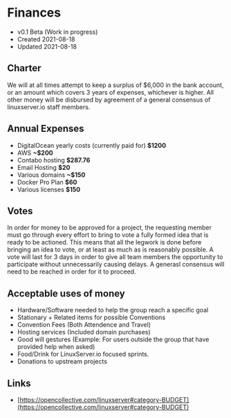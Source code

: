 # Finances

* v0.1 Beta (Work in progress)
* Created 2021-08-18
* Updated 2021-08-18


## Charter
We will at all times attempt to keep a surplus of $6,000 in the bank account, or an amount which covers 3 years of expenses, whichever is higher. All other money will be disbursed by agreement of a general consensus of linuxserver.io staff members.

## Annual Expenses
* DigitalOcean yearly costs (currently paid for) **$1200**
* AWS **~$200**
* Contabo hosting **$287.76**
* Email Hosting **$20**
* Various domains **~$150**
* Docker Pro Plan **$60**
* Various licenses **$150**

## Votes
In order for money to be approved for a project, the requesting member must go through every effort to bring to vote a fully formed idea that is ready to be actioned. This means that all the legwork is done before bringing an idea to vote, or at least as much as is reasonably possible. A vote will last for 3 days in order to give all team members the opportunity to participate without unnecessarily causing delays. A generasl consensus will need to be reached in order for it to proceed.

## Acceptable uses of money
* Hardware/Software needed to help the group reach a specific goal
* Stationary + Related items for possible Conventions
* Convention Fees (Both Attendence and Travel)
* Hosting services (Included domain purchases)
* Good will gestures (Example: For users outside the group that have provided help when asked)
* Food/Drink for LinuxServer.io focused sprints.
* Donations to upstream projects

## Links
* [https://opencollective.com/linuxserver#category-BUDGET](https://opencollective.com/linuxserver#category-BUDGET)
